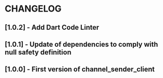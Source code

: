 # CHANGELOG

## [1.0.2] - Add Dart Code Linter
## [1.0.1] - Update of dependencies to comply with null safety definition
## [1.0.0] - First version of channel_sender_client

